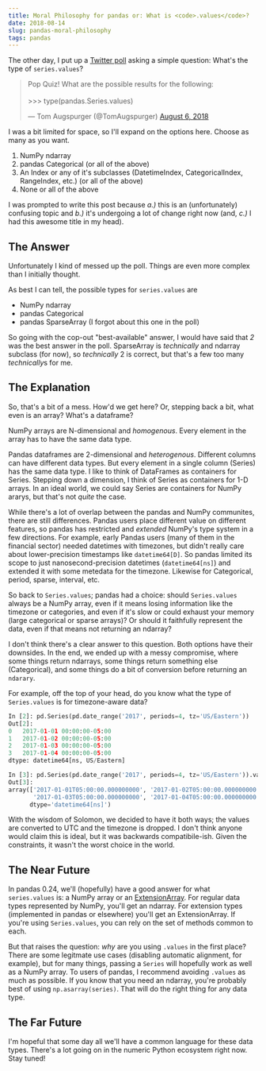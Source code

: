 ```yaml
---
title: Moral Philosophy for pandas or: What is <code>.values</code>?
date: 2018-08-14
slug: pandas-moral-philosophy
tags: pandas
---
```


The other day, I put up a [Twitter poll](https://twitter.com/TomAugspurger/status/1026578613389455360) asking a simple question: What's the type of `series.values`?

<blockquote class="twitter-tweet" data-lang="en"><p lang="en" dir="ltr">Pop Quiz! What are the possible results for the following:<br><br>&gt;&gt;&gt; type(pandas.Series.values)</p>&mdash; Tom Augspurger (@TomAugspurger) <a href="https://twitter.com/TomAugspurger/status/1026578613389455360?ref_src=twsrc%5Etfw">August 6, 2018</a></blockquote> <script async src="https://platform.twitter.com/widgets.js" charset="utf-8"></script> 

I was a bit limited for space, so I'll expand on the options here. Choose as many as you want.

1. NumPy ndarray
2. pandas Categorical (or all of the above)
3. An Index or any of it's subclasses (DatetimeIndex, CategoricalIndex, RangeIndex, etc.) (or all of the above)
4. None or all of the above

I was prompted to write this post because *a.)* this is an (unfortunately) confusing topic and *b.)* it's undergoing a lot of change right now (and, *c.)* I had this awesome title in my head).

## The Answer

Unfortunately I kind of messed up the poll. Things are even more complex than I initially thought.

As best I can tell, the possible types for ``series.values`` are

- NumPy ndarray
- pandas Categorical
- pandas SparseArray (I forgot about this one in the poll)

So going with the cop-out "best-available" answer, I would have said that *2* was the best answer in the poll.
SparseArray is *technically* and ndarray subclass (for now), so *technically* 2 is correct, but that's a few too many *technically*s for me.

## The Explanation

So, that's a bit of a mess. How'd we get here? Or, stepping back a bit, what even is an array? What's a dataframe?

NumPy arrays are N-dimensional and *homogenous*. Every element in the array has to have the same data type.

Pandas dataframes are 2-dimensional and *heterogenous*. Different columns can have different data types. But every element in a single column (Series) has the same data type.
I like to think of DataFrames as containers for Series.
Stepping down a dimension, I think of Series as containers for 1-D arrays.
In an ideal world, we could say Series are containers for NumPy ararys, but that's not *quite* the case.

While there's a lot of overlap between the pandas and NumPy communites, there are still differences.
Pandas users place different value on different features, so pandas has restricted and *extended* NumPy's type system in a few directions.
For example, early Pandas users (many of them in the financial sector) needed datetimes with timezones, but didn't really care about lower-precision timestamps like `datetime64[D]`.
So pandas limited its scope to just nanosecond-precision datetimes (`datetime64[ns]`) and extended it with some metedata for the timezone.
Likewise for Categorical, period, sparse, interval, etc.

So back to `Series.values`; pandas had a choice: should `Series.values` always be a NumPy array, even if it means losing information like the timezone or categories, and even if it's slow or could exhaust your memory (large categorical or sparse arrays)?
Or should it faithfully represent the data, even if that means not returning an ndarray?

I don't think there's a clear answer to this question. Both options have their downsides.
In the end, we ended up with a messy compromise, where some things return ndarrays, some things return something else (Categorical), and some things do a bit of conversion before returning an `ndarary`.

For example, off the top of your head, do you know what the type of `Series.values` is for timezone-aware data?

```python
In [2]: pd.Series(pd.date_range('2017', periods=4, tz='US/Eastern'))
Out[2]:
0   2017-01-01 00:00:00-05:00
1   2017-01-02 00:00:00-05:00
2   2017-01-03 00:00:00-05:00
3   2017-01-04 00:00:00-05:00
dtype: datetime64[ns, US/Eastern]

In [3]: pd.Series(pd.date_range('2017', periods=4, tz='US/Eastern')).values
Out[3]:
array(['2017-01-01T05:00:00.000000000', '2017-01-02T05:00:00.000000000',
       '2017-01-03T05:00:00.000000000', '2017-01-04T05:00:00.000000000'],
      dtype='datetime64[ns]')
```

With the wisdom of Solomon, we decided to have it both ways; the values are converted to UTC and the timezone is dropped.
I don't think anyone would claim this is ideal, but it was backwards compatibile-ish.
Given the constraints, it wasn't the worst choice in the world.

## The Near Future

In pandas 0.24, we'll (hopefully) have a good answer for what `series.values` is: a NumPy array or an [ExtensionArray](http://pandas-docs.github.io/pandas-docs-travis/extending.html#extension-types).
For regular data types represented by NumPy, you'll get an ndarray.
For extension types (implemented in pandas or elsewhere) you'll get an ExtensionArray.
If you're using `Series.values`, you can rely on the set of methods common to each.

But that raises the question: *why* are you using `.values` in the first place?
There are some legitmate use cases (disabling automatic alignment, for example),
but for many things, passing a `Series` will hopefully work as well as a NumPy array.
To users of pandas, I recommend avoiding `.values` as much as possible.
If you know that you need an ndarray, you're probably best of using `np.asarray(series)`.
That will do the right thing for any data type.

## The Far Future

I'm hopeful that some day all we'll have a common language for these data types.
There's a lot going on in the numeric Python ecosystem right now. Stay tuned!
